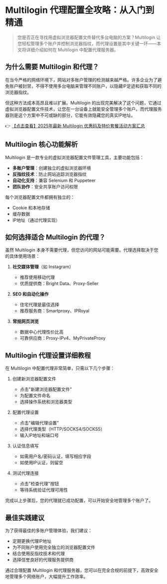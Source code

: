# Multilogin 代理配置全攻略：从入门到精通

> 您是否正在寻找用虚拟浏览器配置文件替代多台电脑的方案？Multilogin 让您轻松管理多个账户并控制浏览器指纹，而代理设置是其中关键一环——本文将详细介绍如何在 Multilogin 中配置代理服务器。

## 为什么需要 Multilogin 和代理？

在当今严格的网络环境下，网站对多账户管理的检测越来越严格。许多企业为了避免账户被封禁，不得不使用多台电脑来管理不同账户，以隐藏IP足迹和获取不同的浏览器指纹。

但这种方法成本高昂且难以扩展。Multilogin 的出现完美解决了这个问题，它通过虚拟浏览器配置文件技术，让您在一台设备上就能安全管理多个账户。而代理服务器则是这个方案中不可或缺的部分，它能有效隐藏您的真实IP地址。

👉 [【点击查看】2025年最新 Multilogin 优惠码及特价套餐活动方案汇总](https://bit.ly/multIlogin)

## Multilogin 核心功能解析

Multilogin 是一款专业的虚拟浏览器配置文件管理工具，主要功能包括：

- **多账户管理**：创建独立的虚拟浏览器环境
- **反指纹技术**：防止网站追踪浏览器指纹
- **自动化支持**：兼容 Selenium 和 Puppeteer
- **团队协作**：安全共享账户访问权限

每个浏览器配置文件都拥有独立的：
- Cookie 和本地存储
- 缓存数据
- IP地址（通过代理实现）

## 如何选择适合 Multilogin 的代理？

虽然 Multilogin 本身不需要代理，但您访问的网站可能需要。代理选择取决于您的具体使用场景：

1. **社交媒体管理**（如 Instagram）
   - 推荐使用移动代理
   - 优质提供商：Bright Data、Proxy-Seller

2. **SEO 和自动化操作**
   - 住宅代理是最佳选择
   - 推荐服务商：Smartproxy、IPRoyal

3. **常规网页浏览**
   - 数据中心代理性价比高
   - 可靠供应商：Proxy-IPv4、MyPrivateProxy

## Multilogin 代理设置详细教程

在 Multilogin 中配置代理非常简单，只需以下几个步骤：

1. 创建新浏览器配置文件
   - 点击"新建浏览器配置文件"
   - 为配置文件命名
   - 选择操作系统和浏览器类型

2. 配置代理设置
   - 点击"编辑代理设置"
   - 选择代理类型（HTTP/SOCKS4/SOCKS5）
   - 输入IP地址和端口号

3. 认证信息填写
   - 如需用户名/密码认证，填写相应字段
   - 如使用IP认证，则留空

4. 测试代理连接
   - 点击"检查代理"按钮
   - 等待系统验证代理可用性

完成以上步骤后，您的代理就已成功配置，可以开始安全地管理多个账户了。

## 最佳实践建议

为了获得最佳的多账户管理体验，我们建议：

- 定期更换代理IP地址
- 为不同账户使用完全独立的浏览器配置文件
- 结合使用反指纹技术和代理
- 选择信誉良好的代理服务提供商

通过合理配置 Multilogin 和代理服务器，您可以在完全合规的前提下，高效安全地管理多个网络账户，大幅提升工作效率。